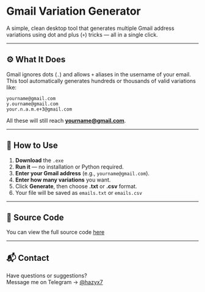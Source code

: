 # Gmail Variation Generator

A simple, clean desktop tool that generates multiple Gmail address variations using dot and plus (`+`) tricks — all in a single click.

---

## ⚙️ What It Does

Gmail ignores dots (`.`) and allows `+` aliases in the username of your email.  
This tool automatically generates hundreds or thousands of valid variations like:

```
yourname@gmail.com
y.ourname@gmail.com
your.n.a.m.e+3@gmail.com
```
All these will still reach **yourname@gmail.com**.

---

## 🚀 How to Use

1. **Download** the `.exe`
2. **Run it** — no installation or Python required.
3. **Enter your Gmail address** (e.g., `yourname@gmail.com`).
4. **Enter how many variations** you want.
5. Click **Generate**, then choose **.txt** or **.csv** format.
6. Your file will be saved as `emails.txt` or `emails.csv`

---


## 📎 Source Code

You can view the full source code [here](https://github.com/yourusername/GmailVariationGenerator/blob/main/main.py)

---

## 📬 Contact

Have questions or suggestions?  
Message me on Telegram → [@hazyx7](https://t.me/hazyx7)
